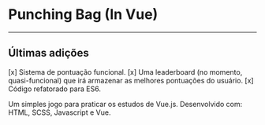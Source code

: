 # Punching Bag (In Vue)

--------------------------------------------------------------------------------------------------------
## Últimas adições

[x] Sistema de pontuação funcional.
[x] Uma leaderboard (no momento, quasi-funcional) que irá armazenar as melhores pontuações do usuário.
[x] Código refatorado para ES6.

Um simples jogo para praticar os estudos de Vue.js.
Desenvolvido com: HTML, SCSS, Javascript e Vue.
